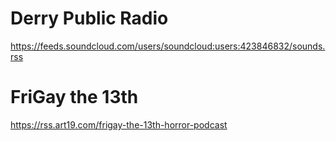# Derry Public Radio
https://feeds.soundcloud.com/users/soundcloud:users:423846832/sounds.rss
# FriGay the 13th
https://rss.art19.com/frigay-the-13th-horror-podcast
